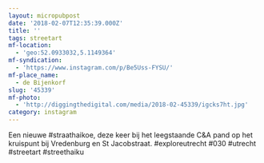 ```yaml
---
layout: micropubpost
date: '2018-02-07T12:35:39.000Z'
title: ''
tags: streetart
mf-location:
  - 'geo:52.0933032,5.1149364'
mf-syndication:
  - 'https://www.instagram.com/p/Be5Uss-FYSU/'
mf-place_name:
  - de Bijenkorf
slug: '45339'
mf-photo:
  - 'http://diggingthedigital.com/media/2018-02-45339/igcks7ht.jpg'
category: instagram
---
```

Een nieuwe #straathaikoe, deze keer bij het leegstaande C&amp;A pand op het kruispunt bij Vredenburg en St Jacobstraat. #exploreutrecht #030 #utrecht #streetart #streethaiku
